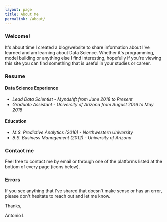 ```yaml
---
layout: page
title: About Me
permalink: /about/
---
```


### Welcome!

It's about time I created a blog/website to share information about I've learned and am learning about Data Science. Whether it's programming, model building or anything else I find interesting, hopefully if you're viewing this site you can find something that is useful in your studies or career. 

### Resume  
#### Data Science Experience  
* *Lead Data Scientist - Myndshft from June 2018 to Present*
* *Graduate Assistant - University of Arizona from August 2016 to May 2018*
  

#### Education  
* *M.S. Predictive Analytics (2016) - Northwestern University*  
* *B.S. Business Management (2012) - University of Arizona*

### Contact me

Feel free to contact me by email or through one of the platforms listed at the bottom of every page (icons below).

### Errors

If you see anything that I've shared that doesn't make sense or has an error, please don't hesitate to reach out and let me know.

Thanks,  

Antonio I.
